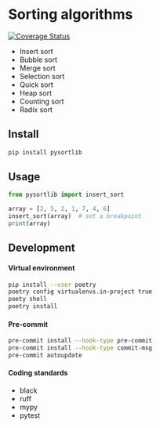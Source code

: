 # Sorting algorithms

[![Coverage Status](https://coveralls.io/repos/github/slimreaper35/pysortlib/badge.svg?branch=main)](https://coveralls.io/github/slimreaper35/pysortlib?branch=main)

- Insert sort
- Bubble sort
- Merge sort
- Selection sort
- Quick sort
- Heap sort
- Counting sort
- Radix sort

## Install

```bash
pip install pysortlib
```

## Usage

```python
from pysortlib import insert_sort

array = [3, 5, 2, 1, 7, 4, 6]
insert_sort(array)  # set a breakpoint
print(array)
```

## Development

#### Virtual environment

```bash
pip install --user poetry
poetry config virtualenvs.in-project true
poety shell
poetry install
```

#### Pre-commit

```bash
pre-commit install --hook-type pre-commit
pre-commit install --hook-type commit-msg
pre-commit autoupdate
```

#### Coding standards

- black
- ruff
- mypy
- pytest
